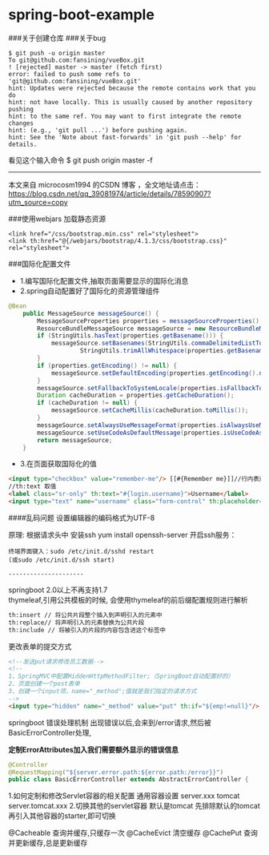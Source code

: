 # spring-boot-example
###关于创建仓库
###关于bug
```
$ git push -u origin master 
To git@github.com:fansining/vueBox.git 
! [rejected] master -> master (fetch first) 
error: failed to push some refs to 'git@github.com:fansining/vueBox.git' 
hint: Updates were rejected because the remote contains work that you do 
hint: not have locally. This is usually caused by another repository pushing 
hint: to the same ref. You may want to first integrate the remote changes 
hint: (e.g., 'git pull ...') before pushing again. 
hint: See the 'Note about fast-forwards' in 'git push --help' for details.
```
看见这个输入命令 $ git push origin master -f

---------------------

本文来自 microcosm1994 的CSDN 博客 ，全文地址请点击：https://blog.csdn.net/qq_39081974/article/details/78590907?utm_source=copy 

###使用webjars 加载静态资源
```
<link href="/css/bootstrap.min.css" rel="stylesheet">
<link th:href="@{/webjars/bootstrap/4.1.3/css/bootstrap.css}" rel="stylesheet">
 ```      
###国际化配置文件
* 1.编写国际化配置文件,抽取页面需要显示的国际化消息
* 2.spring自动配置好了国际化的资源管理组件
```java
@Bean
	public MessageSource messageSource() {
		MessageSourceProperties properties = messageSourceProperties();
		ResourceBundleMessageSource messageSource = new ResourceBundleMessageSource();
		if (StringUtils.hasText(properties.getBasename())) {
			messageSource.setBasenames(StringUtils.commaDelimitedListToStringArray(
					StringUtils.trimAllWhitespace(properties.getBasename())));
		}
		if (properties.getEncoding() != null) {
			messageSource.setDefaultEncoding(properties.getEncoding().name());
		}
		messageSource.setFallbackToSystemLocale(properties.isFallbackToSystemLocale());
		Duration cacheDuration = properties.getCacheDuration();
		if (cacheDuration != null) {
			messageSource.setCacheMillis(cacheDuration.toMillis());
		}
		messageSource.setAlwaysUseMessageFormat(properties.isAlwaysUseMessageFormat());
		messageSource.setUseCodeAsDefaultMessage(properties.isUseCodeAsDefaultMessage());
		return messageSource;
	}
```
* 3.在页面获取国际化的值
```html
<input type="checkbox" value="remember-me"/> [[#{Remember me}]]//行内表达式
//th:text 取值
<label class="sr-only" th:text="#{login.username}">Username</label>
<input type="text" name="username" class="form-control" th:placeholder="#{login.username}" required="" autofocus="">

```
####乱码问题
设置编辑器的编码格式为UTF-8

原理:
    根据请求头中 
    安装ssh
    yum install openssh-server
    开启ssh服务：
    
    终端界面键入：sudo /etc/init.d/sshd restart
    (或sudo /etc/init.d/ssh start)
    
    ---------------------
springboot 2.0以上不再支持1.7    
thymeleaf,引用公共模板的时候, 会使用thymeleaf的前后缀配置规则进行解析
```html
th:insert // 将公共片段整个插入到声明引入的元素中
th:replace// 将声明引入的元素替换为公共片段
th:include // 将被引入的片段的内容包含进这个标签中

```
更改表单的提交方式
```html
<!--发送put请求修改员工数据-->
<!--
1、SpringMVC中配置HiddenHttpMethodFilter;（SpringBoot自动配置好的）
2、页面创建一个post表单
3、创建一个input项，name="_method";值就是我们指定的请求方式
-->
<input type="hidden" name="_method" value="put" th:if="${emp!=null}"/>
```
springboot 错误处理机制
出现错误以后,会来到/error请求,然后被BasicErrorController处理,

**定制ErrorAttributes加入我们需要额外显示的错误信息**
```java
@Controller
@RequestMapping("${server.error.path:${error.path:/error}}")
public class BasicErrorController extends AbstractErrorController {

```

1.如何定制和修改Servlet容器的相关配置
通用容器设置
server.xxx
tomcat
server.tomcat.xxx
2.切换其他的servlet容器
默认是tomcat
先排除默认的tomcat
再引入其他容器的starter,即可切换 


@Cacheable 查询并缓存,只缓存一次
@CacheEvict 清空缓存
@CachePut 查询并更新缓存,总是更新缓存